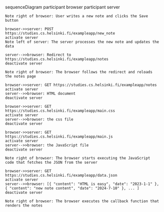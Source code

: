 sequenceDiagram
    participant browser
    participant server

    Note right of browser: User writes a new note and clicks the Save button

    browser->>server: POST https://studies.cs.helsinki.fi/exampleapp/new_note
    activate server
    Note left of server: The server processes the new note and updates the data
    
    server-->>browser: Redirect to https://studies.cs.helsinki.fi/exampleapp/notes
    deactivate server

    Note right of browser: The browser follows the redirect and reloads the notes page
    
    browser->>server: GET https://studies.cs.helsinki.fi/exampleapp/notes
    activate server
    server-->>browser: HTML document
    deactivate server

    browser->>server: GET https://studies.cs.helsinki.fi/exampleapp/main.css
    activate server
    server-->>browser: the css file
    deactivate server

    browser->>server: GET https://studies.cs.helsinki.fi/exampleapp/main.js
    activate server
    server-->>browser: the JavaScript file
    deactivate server

    Note right of browser: The browser starts executing the JavaScript code that fetches the JSON from the server

    browser->>server: GET https://studies.cs.helsinki.fi/exampleapp/data.json
    activate server
    server-->>browser: [{ "content": "HTML is easy", "date": "2023-1-1" }, { "content": "new note content", "date": "2024-7-10" }, ... ]
    deactivate server

    Note right of browser: The browser executes the callback function that renders the notes
